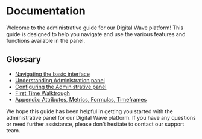 # Documentation

Welcome to the administrative guide for our Digital Wave platform! 
This guide is designed to help you navigate and use the various features and functions available in the panel.

## Glossary

* [Navigating the basic interface](interface/)
* [Understanding Administration panel](admin/)
* [Configuring the Administrative panel](config/)
* [First Time Walktrough](quick_guide/)
* [Appendix: Attributes, Metrics, Formulas, Timeframes](parameters/)

We hope this guide has been helpful in getting you started with the administrative panel for our Digital Wave platform. If you have any questions or need further assistance, please don't hesitate to contact our support team.



